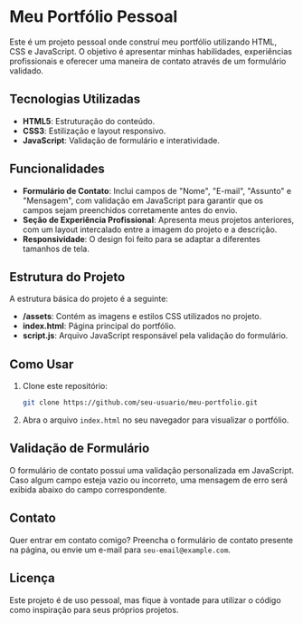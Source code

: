 # Meu Portfólio Pessoal

Este é um projeto pessoal onde construí meu portfólio utilizando HTML, CSS e JavaScript. O objetivo é apresentar minhas habilidades, experiências profissionais e oferecer uma maneira de contato através de um formulário validado.

## Tecnologias Utilizadas

- **HTML5**: Estruturação do conteúdo.
- **CSS3**: Estilização e layout responsivo.
- **JavaScript**: Validação de formulário e interatividade.

## Funcionalidades

- **Formulário de Contato**: Inclui campos de "Nome", "E-mail", "Assunto" e "Mensagem", com validação em JavaScript para garantir que os campos sejam preenchidos corretamente antes do envio.
- **Seção de Experiência Profissional**: Apresenta meus projetos anteriores, com um layout intercalado entre a imagem do projeto e a descrição.
- **Responsividade**: O design foi feito para se adaptar a diferentes tamanhos de tela.

## Estrutura do Projeto

A estrutura básica do projeto é a seguinte:

- **/assets**: Contém as imagens e estilos CSS utilizados no projeto.
- **index.html**: Página principal do portfólio.
- **script.js**: Arquivo JavaScript responsável pela validação do formulário.

## Como Usar

1. Clone este repositório:
    ```bash
    git clone https://github.com/seu-usuario/meu-portfolio.git
    ```
2. Abra o arquivo `index.html` no seu navegador para visualizar o portfólio.

## Validação de Formulário

O formulário de contato possui uma validação personalizada em JavaScript. Caso algum campo esteja vazio ou incorreto, uma mensagem de erro será exibida abaixo do campo correspondente.

## Contato

Quer entrar em contato comigo? Preencha o formulário de contato presente na página, ou envie um e-mail para `seu-email@example.com`.

## Licença

Este projeto é de uso pessoal, mas fique à vontade para utilizar o código como inspiração para seus próprios projetos.